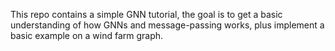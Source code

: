 
This repo contains a simple GNN tutorial, the goal is to get a basic understanding of how GNNs and message-passing works, plus implement a basic example on a wind farm graph.